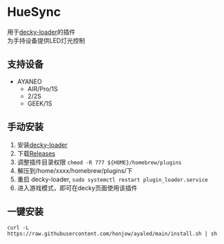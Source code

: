 # HueSync
用于[decky-loader](https://github.com/SteamDeckHomebrew/decky-loader)的插件  
为手持设备提供LED灯光控制

## 支持设备
- AYANEO
  - AIR/Pro/1S
  - 2/2S
  - GEEK/1S

## 手动安装

1. 安装[decky-loader](https://github.com/SteamDeckHomebrew/decky-loader)
2. 下载[Releases](https://github.com//ayaled/releases)
3. 调整插件目录权限 `chmod -R 777 ${HOME}/homebrew/plugins`
4. 解压到/home/xxxx/homebrew/plugins/下
5. 重启 decky-loader, `sudo systemctl restart plugin_loader.service`
6. 进入游戏模式，即可在decky页面使用该插件

## 一键安装
```
curl -L https://raw.githubusercontent.com/honjow/ayaled/main/install.sh | sh
```
